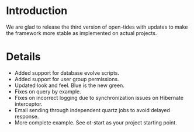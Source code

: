 # Introduction #

We are glad to release the third version of open-tides with updates to make the framework more stable as implemented on actual projects.

# Details #

  * Added support for database evolve scripts.
  * Added support for user group permissions.
  * Updated look and feel. Blue is the new green.
  * Fixes on query by example.
  * Fixes on incorrect logging due to synchronization issues on Hibernate interceptor.
  * Email sending through independent quartz jobs to avoid delayed response.
  * More complete example. See ot-start as your project starting point.